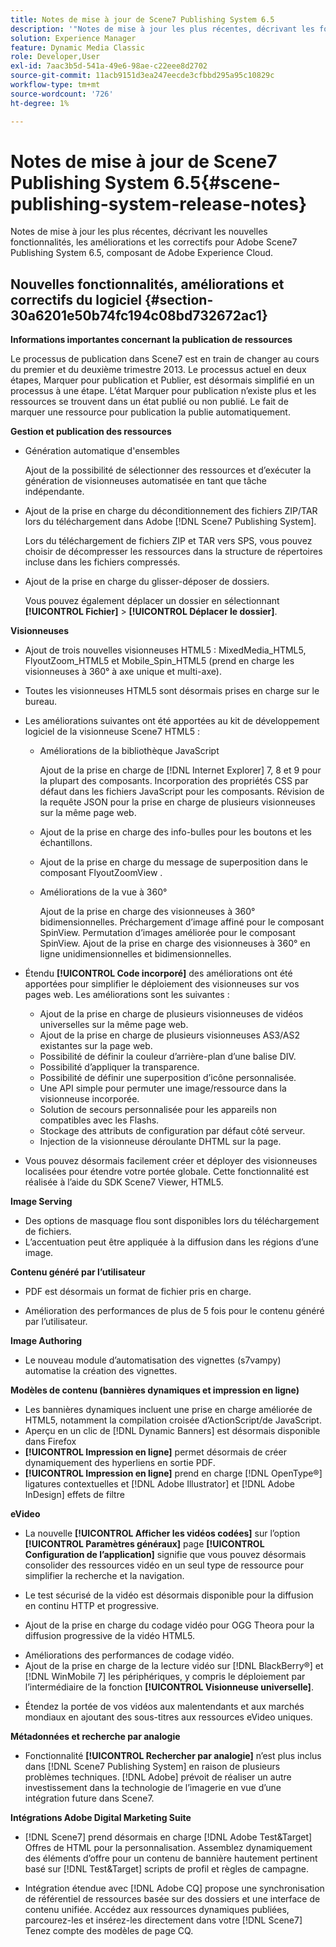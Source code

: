 ```yaml
---
title: Notes de mise à jour de Scene7 Publishing System 6.5
description: '"Notes de mise à jour les plus récentes, décrivant les fonctionnalités, améliorations et correctifs d’Adobe Scene7 Publishing System 6.5, composant de la solution Adobe Experience Manager dans Adobe Experience Cloud."'
solution: Experience Manager
feature: Dynamic Media Classic
role: Developer,User
exl-id: 7aac3b5d-541a-49e6-98ae-c22eee8d2702
source-git-commit: 11acb9151d3ea247eecde3cfbbd295a95c10829c
workflow-type: tm+mt
source-wordcount: '726'
ht-degree: 1%

---
```


# Notes de mise à jour de Scene7 Publishing System 6.5{#scene-publishing-system-release-notes}

Notes de mise à jour les plus récentes, décrivant les nouvelles fonctionnalités, les améliorations et les correctifs pour Adobe Scene7 Publishing System 6.5, composant de Adobe Experience Cloud.

## Nouvelles fonctionnalités, améliorations et correctifs du logiciel {#section-30a6201e50b74fc194c08bd732672ac1}

**Informations importantes concernant la publication de ressources**

Le processus de publication dans Scene7 est en train de changer au cours du premier et du deuxième trimestre 2013. Le processus actuel en deux étapes, Marquer pour publication et Publier, est désormais simplifié en un processus à une étape. L’état Marquer pour publication n’existe plus et les ressources se trouvent dans un état publié ou non publié. Le fait de marquer une ressource pour publication la publie automatiquement.

**Gestion et publication des ressources**

* Génération automatique d&#39;ensembles

   Ajout de la possibilité de sélectionner des ressources et d’exécuter la génération de visionneuses automatisée en tant que tâche indépendante.
* Ajout de la prise en charge du déconditionnement des fichiers ZIP/TAR lors du téléchargement dans Adobe [!DNL Scene7 Publishing System].

   Lors du téléchargement de fichiers ZIP et TAR vers SPS, vous pouvez choisir de décompresser les ressources dans la structure de répertoires incluse dans les fichiers compressés.

* Ajout de la prise en charge du glisser-déposer de dossiers.

   Vous pouvez également déplacer un dossier en sélectionnant **[!UICONTROL Fichier]** > **[!UICONTROL Déplacer le dossier]**.

**Visionneuses**

* Ajout de trois nouvelles visionneuses HTML5 : MixedMedia_HTML5, FlyoutZoom_HTML5 et Mobile_Spin_HTML5 (prend en charge les visionneuses à 360° à axe unique et multi-axe).

<!-- 
  [More information](http://help.adobe.com/en_US/scene7/using/WS6E593DEA-7D81-4cd6-84B0-85E8BB274176.html#WS1c46793299cf21d77e926d1613177f0a020-8000.html).  -->
* Toutes les visionneuses HTML5 sont désormais prises en charge sur le bureau.

<!--   [More information](http://help.adobe.com/en_US/scene7/using/WS6E593DEA-7D81-4cd6-84B0-85E8BB274176.html#WS1c46793299cf21d77e926d1613177f0a020-8000.html). -->
* Les améliorations suivantes ont été apportées au kit de développement logiciel de la visionneuse Scene7 HTML5 :

   * Améliorations de la bibliothèque JavaScript

      Ajout de la prise en charge de [!DNL Internet Explorer] 7, 8 et 9 pour la plupart des composants. Incorporation des propriétés CSS par défaut dans les fichiers JavaScript pour les composants. Révision de la requête JSON pour la prise en charge de plusieurs visionneuses sur la même page web.

   * Ajout de la prise en charge des info-bulles pour les boutons et les échantillons.
   * Ajout de la prise en charge du message de superposition dans le composant FlyoutZoomView .
   * Améliorations de la vue à 360°

      Ajout de la prise en charge des visionneuses à 360° bidimensionnelles. Préchargement d’image affiné pour le composant SpinView. Permutation d’images améliorée pour le composant SpinView. Ajout de la prise en charge des visionneuses à 360° en ligne unidimensionnelles et bidimensionnelles.

* Étendu **[!UICONTROL Code incorporé]** des améliorations ont été apportées pour simplifier le déploiement des visionneuses sur vos pages web. Les améliorations sont les suivantes :

   * Ajout de la prise en charge de plusieurs visionneuses de vidéos universelles sur la même page web.
   * Ajout de la prise en charge de plusieurs visionneuses AS3/AS2 existantes sur la page web.
   * Possibilité de définir la couleur d’arrière-plan d’une balise DIV.
   * Possibilité d’appliquer la transparence.
   * Possibilité de définir une superposition d’icône personnalisée.
   * Une API simple pour permuter une image/ressource dans la visionneuse incorporée.
   * Solution de secours personnalisée pour les appareils non compatibles avec les Flashs.
   * Stockage des attributs de configuration par défaut côté serveur.
   * Injection de la visionneuse déroulante DHTML sur la page.

* Vous pouvez désormais facilement créer et déployer des visionneuses localisées pour étendre votre portée globale. Cette fonctionnalité est réalisée à l’aide du SDK Scene7 Viewer, HTML5.

**Image Serving**

* Des options de masquage flou sont disponibles lors du téléchargement de fichiers.
* L’accentuation peut être appliquée à la diffusion dans les régions d’une image.

**Contenu généré par l’utilisateur**

* PDF est désormais un format de fichier pris en charge.

<!--   [More information](http://help.adobe.com/en_US/scene7/using/WSe8b0455615e2dc47-2df907a712f31201b35-8000.html).  -->
* Amélioration des performances de plus de 5 fois pour le contenu généré par l’utilisateur.

**Image Authoring**

* Le nouveau module d’automatisation des vignettes (s7vampy) automatise la création des vignettes.

**Modèles de contenu (bannières dynamiques et impression en ligne)**

* Les bannières dynamiques incluent une prise en charge améliorée de HTML5, notamment la compilation croisée d’ActionScript/de JavaScript.
* Aperçu en un clic de [!DNL Dynamic Banners] est désormais disponible dans Firefox
* **[!UICONTROL Impression en ligne]** permet désormais de créer dynamiquement des hyperliens en sortie PDF.
* **[!UICONTROL Impression en ligne]** prend en charge [!DNL OpenType®] ligatures contextuelles et [!DNL Adobe Illustrator] et [!DNL Adobe InDesign] effets de filtre

**eVideo**

* La nouvelle **[!UICONTROL Afficher les vidéos codées]** sur l’option **[!UICONTROL Paramètres généraux]** page **[!UICONTROL Configuration de l’application]** signifie que vous pouvez désormais consolider des ressources vidéo en un seul type de ressource pour simplifier la recherche et la navigation.

<!--   [More information](http://help.adobe.com/en_US/scene7/using/WSCCBA9D3A-06A3-4f29-AF6B-36CBB2A655F1.html).  -->

* Le test sécurisé de la vidéo est désormais disponible pour la diffusion en continu HTTP et progressive.

<!--   [More information](http://help.adobe.com/en_US/scene7/using/WSd968ca97bf01df72-5efde3a123268dd80f5-8000.html). -->
* Ajout de la prise en charge du codage vidéo pour OGG Theora pour la diffusion progressive de la vidéo HTML5.

<!--   [More information](http://help.adobe.com/en_US/scene7/using/WSE86ACF2B-BD50-4c48-A1D7-9CD4405B62D0.html#WS1c46793299cf21d7-39fae9c1131ba8968f7-7fff.html). -->
* Améliorations des performances de codage vidéo.
* Ajout de la prise en charge de la lecture vidéo sur [!DNL BlackBerry®] et [!DNL WinMobile 7] les périphériques, y compris le déploiement par l’intermédiaire de la fonction **[!UICONTROL Visionneuse universelle]**.

<!--   [More information](http://help.adobe.com/en_US/scene7/using/WS6E593DEA-7D81-4cd6-84B0-85E8BB274176.html#WS1c46793299cf21d77e926d1613177f0a020-8000.html) or the [eVideo chapter](http://help.adobe.com/en_US/scene7/using/WS53492AE1-6029-45d8-BF80-F4B5CF33EB08.html). -->

* Étendez la portée de vos vidéos aux malentendants et aux marchés mondiaux en ajoutant des sous-titres aux ressources eVideo uniques.

<!--   See [More information](http://help.adobe.com/en_US/scene7/using/WS98ca2e6790647c06-6f6f53e137b959f094-8000.html). -->

**Métadonnées et recherche par analogie**

* Fonctionnalité **[!UICONTROL Rechercher par analogie]** n’est plus inclus dans [!DNL Scene7 Publishing System] en raison de plusieurs problèmes techniques. [!DNL Adobe] prévoit de réaliser un autre investissement dans la technologie de l’imagerie en vue d’une intégration future dans Scene7.

**Intégrations Adobe Digital Marketing Suite**

* [!DNL Scene7] prend désormais en charge [!DNL Adobe Test&Target] Offres de HTML pour la personnalisation. Assemblez dynamiquement des éléments d’offre pour un contenu de bannière hautement pertinent basé sur [!DNL Test&Target] scripts de profil et règles de campagne.

* Intégration étendue avec [!DNL Adobe CQ] propose une synchronisation de référentiel de ressources basée sur des dossiers et une interface de contenu unifiée. Accédez aux ressources dynamiques publiées, parcourez-les et insérez-les directement dans votre [!DNL Scene7] Tenez compte des modèles de page CQ.
